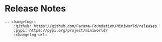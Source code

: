 # Release Notes

```{eval-rst}
.. changelog::
    :github: https://github.com/Farama-Foundation/Miniworld/releases
    :pypi: https://pypi.org/project/miniworld/
    :changelog-url:
```

